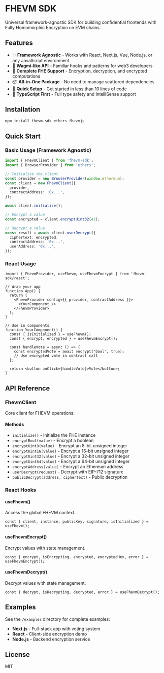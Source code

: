 # FHEVM SDK

Universal framework-agnostic SDK for building confidential frontends with Fully Homomorphic Encryption on EVM chains.

## Features

- ✨ **Framework Agnostic** - Works with React, Next.js, Vue, Node.js, or any JavaScript environment
- 🎯 **Wagmi-like API** - Familiar hooks and patterns for web3 developers
- 🔐 **Complete FHE Support** - Encryption, decryption, and encrypted computations
- 📦 **All-in-One Package** - No need to manage scattered dependencies
- 🚀 **Quick Setup** - Get started in less than 10 lines of code
- 💪 **TypeScript First** - Full type safety and IntelliSense support

## Installation

```bash
npm install fhevm-sdk ethers fhevmjs
```

## Quick Start

### Basic Usage (Framework Agnostic)

```typescript
import { FhevmClient } from 'fhevm-sdk';
import { BrowserProvider } from 'ethers';

// Initialize the client
const provider = new BrowserProvider(window.ethereum);
const client = new FhevmClient({
  provider,
  contractAddress: '0x...',
});

await client.initialize();

// Encrypt a value
const encrypted = client.encryptUint32(42);

// Decrypt a value
const result = await client.userDecrypt({
  ciphertext: encrypted,
  contractAddress: '0x...',
  userAddress: '0x...',
});
```

### React Usage

```tsx
import { FhevmProvider, useFhevm, useFhevmEncrypt } from 'fhevm-sdk/react';

// Wrap your app
function App() {
  return (
    <FhevmProvider config={{ provider, contractAddress }}>
      <YourComponent />
    </FhevmProvider>
  );
}

// Use in components
function YourComponent() {
  const { isInitialized } = useFhevm();
  const { encrypt, encrypted } = useFhevmEncrypt();

  const handleVote = async () => {
    const encryptedVote = await encrypt('bool', true);
    // Use encrypted vote in contract call
  };

  return <button onClick={handleVote}>Vote</button>;
}
```

## API Reference

### FhevmClient

Core client for FHEVM operations.

#### Methods

- `initialize()` - Initialize the FHE instance
- `encryptBool(value)` - Encrypt a boolean
- `encryptUint8(value)` - Encrypt an 8-bit unsigned integer
- `encryptUint16(value)` - Encrypt a 16-bit unsigned integer
- `encryptUint32(value)` - Encrypt a 32-bit unsigned integer
- `encryptUint64(value)` - Encrypt a 64-bit unsigned integer
- `encryptAddress(value)` - Encrypt an Ethereum address
- `userDecrypt(request)` - Decrypt with EIP-712 signature
- `publicDecrypt(address, ciphertext)` - Public decryption

### React Hooks

#### useFhevm()

Access the global FHEVM context.

```tsx
const { client, instance, publicKey, signature, isInitialized } = useFhevm();
```

#### useFhevmEncrypt()

Encrypt values with state management.

```tsx
const { encrypt, isEncrypting, encrypted, encryptedHex, error } = useFhevmEncrypt();
```

#### useFhevmDecrypt()

Decrypt values with state management.

```tsx
const { decrypt, isDecrypting, decrypted, error } = useFhevmDecrypt();
```

## Examples

See the `/examples` directory for complete examples:

- **Next.js** - Full-stack app with voting system
- **React** - Client-side encryption demo
- **Node.js** - Backend encryption service

## License

MIT
